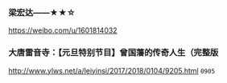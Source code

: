 ### 梁宏达——★★☆
https://weibo.com/u/1601814032

### 大唐雷音寺：【元旦特别节目】曾国藩的传奇人生（完整版
http://www.ylws.net/a/leiyinsi/2017/2018/0104/9205.html
`0905`
